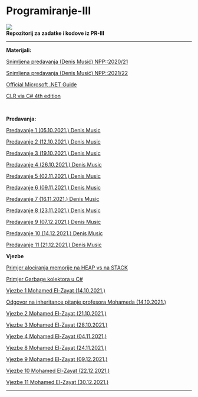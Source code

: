 # Programiranje-III
![](https://komarev.com/ghpvc/?username=Programiranje-III&label=Broj+posjeta:)
<br>
**Repozitorij za zadatke i kodove iz PR-III**


<hr>

**Materijali:**

[Snimljena predavanja (Denis Musić) NPP::2020/21](https://www.youtube.com/watch?v=tnpxdGQKKF0&list=PLJCjqoTZy0H-ELJL4GxKjSKCy8cp2xNNh)


[Snimljena predavanja (Denis Musić) NPP::2021/22](https://www.youtube.com/watch?v=HbkETQVcAEc&list=PL2dH2rssdMKqx2H9UBei4z6o89KFtl8OL)

[Official Microsoft .NET Guide](https://github.com/Infinity-Vault/Programiranje-III/raw/main/Materijali/.NET%20Guide.pdf)

[CLR via C# 4th edition](https://github.com/Infinity-Vault/Programiranje-III/raw/main/Materijali/CLR%20Via%20Csharp%204th%20Edition.pdf)

<br>

**Predavanja:**

[Predavanje 1 (05.10.2021.) Denis Music](https://github.com/Infinity-Vault/Programiranje-III/tree/main/Predavanja/Predavanje%201)

[Predavanje 2 (12.10.2021.) Denis Music](https://github.com/Infinity-Vault/Programiranje-III/tree/main/Predavanja/Predavanje%202)

[Predavanje 3 (19.10.2021.) Denis Music](https://github.com/Infinity-Vault/Programiranje-III/tree/main/Predavanja/Predavanje%203)

[Predavanje 4 (26.10.2021.) Denis Music](https://github.com/Infinity-Vault/Programiranje-III/tree/main/Predavanja/Predavanje%204)

[Predavanje 5 (02.11.2021.) Denis Music](https://github.com/Infinity-Vault/Programiranje-III/tree/main/Predavanja/Predavanje%205)

[Predavanje 6 (09.11.2021.) Denis Music](https://github.com/Infinity-Vault/Programiranje-III/tree/main/Predavanja/Predavanje%206)

[Predavanje 7 (16.11.2021.) Denis Music](https://github.com/Infinity-Vault/Programiranje-III/tree/main/Predavanja/Predavanje%207)

[Predavanje 8 (23.11.2021.) Denis Music](https://github.com/Infinity-Vault/Programiranje-III/tree/main/Predavanja/Predavanje%208)

[Predavanje 9 (07.12.2021.) Denis Music](https://github.com/Infinity-Vault/Programiranje-III/tree/main/Predavanja/Predavanje%209)

[Predavanje 10 (14.12.2021.) Denis Music](https://github.com/Infinity-Vault/Programiranje-III/tree/main/Predavanja/Predavanje%2010)

[Predavanje 11 (21.12.2021.) Denis Music](https://github.com/Infinity-Vault/Programiranje-III/tree/main/Predavanja/Predavanje%2011)

**Vjezbe**


[Primjer alociranja memorije na HEAP vs na STACK](https://github.com/Infinity-Vault/Programiranje-III/blob/main/Vjezbe/Primjer%20alociranja%20na%20HEAP%20i%20na%20STACK.png)

[Primjer Garbage kolektora u C#](https://github.com/Infinity-Vault/Programiranje-III/blob/main/Vjezbe/Primjer%20Garbage%20kolektora.png)

[Vjezbe 1 Mohamed El-Zayat (14.10.2021.)](https://github.com/Infinity-Vault/Programiranje-III/tree/main/Vjezbe/Vjezbe%201%20(14.10.2021.))


[Odgovor na inheritance pitanje profesora Mohameda (14.10.2021.)](https://github.com/Infinity-Vault/Programiranje-III/tree/main/Vjezbe/Odgovor%20na%20inheritance%20pitanje%20od%20profesora%20Muhameda%20(14.10.2021.))

[Vjezbe 2 Mohamed El-Zayat (21.10.2021.)](https://github.com/Infinity-Vault/Programiranje-III/tree/main/Vjezbe/Vjezbe%202%20(21.12.2021.))

[Vjezbe 3 Mohamed El-Zayat (28.10.2021.)](https://github.com/Infinity-Vault/Programiranje-III/tree/main/Vjezbe/Vjezbe%203%20(28.10.2021.))

[Vjezbe 4 Mohamed El-Zayat (04.11.2021.)](https://github.com/Infinity-Vault/Programiranje-III/tree/main/Vjezbe/Vjezbe%204%20(04.11.2021.))

[Vjezbe 8 Mohamed El-Zayat (24.11.2021.)](https://github.com/Infinity-Vault/Programiranje-III/tree/main/Vjezbe/Vjezbe%208%20(24.11.2021.))

[Vjezbe 9 Mohamed El-Zayat (09.12.2021.)](https://github.com/Infinity-Vault/Programiranje-III/tree/main/Vjezbe/Vjezbe%209%20(09.12.2021.))

[Vjezbe 10 Mohamed El-Zayat (22.12.2021.)](https://github.com/Infinity-Vault/Programiranje-III/tree/main/Vjezbe/Vjezbe%2010%20(22.12.2021.))

[Vjezbe 11 Mohamed El-Zayat (30.12.2021.)](https://github.com/Infinity-Vault/Programiranje-III/tree/main/Vjezbe/Vjezbe%2011%20(30.12.2021.))

<hr>
